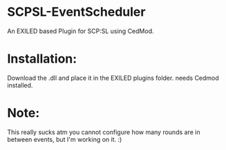 # SCPSL-EventScheduler
An EXILED based Plugin for SCP:SL using CedMod.

# Installation:
Download the .dll and place it in the EXILED plugins folder.
needs Cedmod installed.


# Note:
This really sucks atm you cannot configure how many rounds are in between events, but I'm working on it. :)
